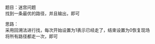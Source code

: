 题目：迷宫问题          
找到一条最优的路径，并且输出，即可              
             
思路：          
采用回溯法进行找，每次开始设置为1表示已经走了，结束设置为0恢复现场         
将所有路径都走一次，即可
